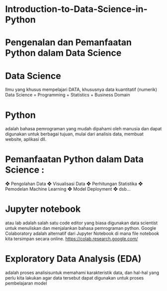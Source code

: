 # Introduction-to-Data-Science-in-Python

# Pengenalan dan Pemanfaatan Python dalam Data Science

# Data Science
Ilmu yang khusus mempelajari DATA, khususnya data kuantitatif (numerik)
Data Science = Programming + Statistics + Business Domain

# Python 
adalah bahasa pemrograman yang mudah dipahami oleh manusia dan dapat digunakan untuk berbagai tujuan, mulai dari analisis data, membuat website, aplikasi dll.

# Pemanfaatan Python dalam Data Science :
❖ Pengolahan Data
❖ Visualisasi Data
❖ Perhitungan Statistika
❖ Pemodelan Machine Learning
❖ Model Deployment
❖ dsb...

# Jupyter notebook 
atau lab adalah salah satu code editor yang biasa digunakan data scientist untuk menuliskan dan menjalankan bahasa pemrograman python.
Google Colaboratory adalah alternatif dari Jupyter Notebook di mana file notebook kita tersimpan secara online. 
https://colab.research.google.com/

# Exploratory Data Analysis (EDA) 
adalah proses analisisuntuk memahami karakteristik data, dan hal-hal yang perlu
kita lakukan agar data tersebut dapat digunakan untuk
proses pembelajaran model 
